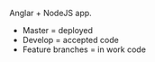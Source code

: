 Anglar + NodeJS app.

* Master = deployed
* Develop = accepted code
* Feature branches = in work code